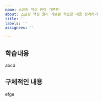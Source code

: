 ```yaml
---
name: 스프링 핵심 원리 기본편
about: 스프링 핵심 원리 기본편 학습한 내용 정리하기
title: ''
labels: ''
assignees: ''

---
```


## 학습내용

abcd 

## 구체적인 내용

efge
